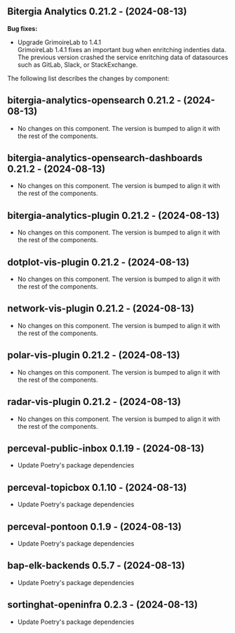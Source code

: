 ## Bitergia Analytics 0.21.2 - (2024-08-13)

**Bug fixes:**

 * Upgrade GrimoireLab to 1.4.1\
   GrimoireLab 1.4.1 fixes an important bug when enritching indenties
   data. The previous version crashed the service enritching data of
   datasources such as GitLab, Slack, or StackExchange.

The following list describes the changes by component:

  ## bitergia-analytics-opensearch 0.21.2 - (2024-08-13)
  
  * No changes on this component. The version is bumped to align it
    with the rest of the components.
  ## bitergia-analytics-opensearch-dashboards 0.21.2 - (2024-08-13)
  
  * No changes on this component. The version is bumped to align it
    with the rest of the components.
  ## bitergia-analytics-plugin 0.21.2 - (2024-08-13)
  
  * No changes on this component. The version is bumped to align it
    with the rest of the components.
  ## dotplot-vis-plugin 0.21.2 - (2024-08-13)
  
  * No changes on this component. The version is bumped to align it
    with the rest of the components.
  ## network-vis-plugin 0.21.2 - (2024-08-13)
  
  * No changes on this component. The version is bumped to align it
    with the rest of the components.
  ## polar-vis-plugin 0.21.2 - (2024-08-13)
  
  * No changes on this component. The version is bumped to align it
    with the rest of the components.
  ## radar-vis-plugin 0.21.2 - (2024-08-13)
  
  * No changes on this component. The version is bumped to align it
    with the rest of the components.
  ## perceval-public-inbox 0.1.19 - (2024-08-13)
  
  * Update Poetry's package dependencies
  ## perceval-topicbox 0.1.10 - (2024-08-13)
  
  * Update Poetry's package dependencies
  ## perceval-pontoon 0.1.9 - (2024-08-13)
  
  * Update Poetry's package dependencies
  ## bap-elk-backends 0.5.7 - (2024-08-13)
  
  * Update Poetry's package dependencies
  ## sortinghat-openinfra 0.2.3 - (2024-08-13)
  
  * Update Poetry's package dependencies
